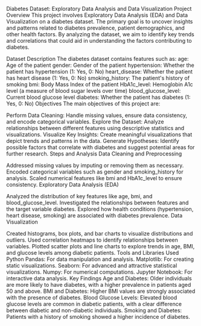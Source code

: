 Diabetes Dataset: Exploratory Data Analysis and Data Visualization
Project Overview
This project involves Exploratory Data Analysis (EDA) and Data Visualization on a diabetes dataset. The primary goal is to uncover insights and patterns related to diabetes prevalence, patient demographics, and other health factors. By analyzing the dataset, we aim to identify key trends and correlations that could aid in understanding the factors contributing to diabetes.

Dataset Description
The diabetes dataset contains features such as:
age: Age of the patient
gender: Gender of the patient
hypertension: Whether the patient has hypertension (1: Yes, 0: No)
heart_disease: Whether the patient has heart disease (1: Yes, 0: No)
smoking_history: The patient's history of smoking
bmi: Body Mass Index of the patient
HbA1c_level: Hemoglobin A1c level (a measure of blood sugar levels over time)
blood_glucose_level: Current blood glucose level
diabetes: Whether the patient has diabetes (1: Yes, 0: No)
Objectives
The main objectives of this project are:

Perform Data Cleaning: Handle missing values, ensure data consistency, and encode categorical variables.
Explore the Dataset: Analyze relationships between different features using descriptive statistics and visualizations.
Visualize Key Insights: Create meaningful visualizations that depict trends and patterns in the data.
Generate Hypotheses: Identify possible factors that correlate with diabetes and suggest potential areas for further research.
Steps and Analysis
Data Cleaning and Preprocessing

Addressed missing values by imputing or removing them as necessary.
Encoded categorical variables such as gender and smoking_history for analysis.
Scaled numerical features like bmi and HbA1c_level to ensure consistency.
Exploratory Data Analysis (EDA)

Analyzed the distribution of key features like age, bmi, and blood_glucose_level.
Investigated the relationships between features and the target variable diabetes.
Explored how health conditions (hypertension, heart disease, smoking) are associated with diabetes prevalence.
Data Visualization

Created histograms, box plots, and bar charts to visualize distributions and outliers.
Used correlation heatmaps to identify relationships between variables.
Plotted scatter plots and line charts to explore trends in age, BMI, and glucose levels among diabetic patients.
Tools and Libraries Used
Python
Pandas: For data manipulation and analysis.
Matplotlib: For creating static visualizations.
Seaborn: For advanced and attractive statistical visualizations.
Numpy: For numerical computations.
Jupyter Notebook: For interactive data analysis.
Key Findings
Age and Diabetes: Older individuals are more likely to have diabetes, with a higher prevalence in patients aged 50 and above.
BMI and Diabetes: Higher BMI values are strongly associated with the presence of diabetes.
Blood Glucose Levels: Elevated blood glucose levels are common in diabetic patients, with a clear difference between diabetic and non-diabetic individuals.
Smoking and Diabetes: Patients with a history of smoking showed a higher incidence of diabetes.
